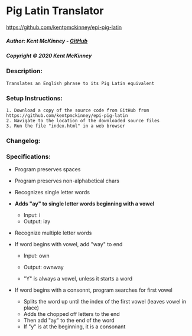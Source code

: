 <!-- Category: Epicodus;HTML/CSS/JS -->

# Pig Latin Translator
https://github.com/kentpmckinney/epi-pig-latin

##### Author: Kent McKinney - [GitHub](https://github.com/kentpmckinney)
##### Copyright &copy; 2020 Kent McKinney
### Description:

``Translates an English phrase to its Pig Latin equivalent``

### Setup Instructions:
    1. Download a copy of the source code from GitHub from https://github.com/kentpmckinney/epi-pig-latin
    2. Navigate to the location of the downloaded source files
    3. Run the file "index.html" in a web browser

### Changelog:


### Specifications:

* Program preserves spaces
* Program preserves non-alphabetical chars
* Recognizes single letter words
* **Adds "ay" to single letter words beginning with a vowel**
    * Input: i
    * Output: iay

* Recognize multiple letter words

* If word begins with vowel, add "way" to end
    * Input: own
    * Output: ownway
    
    * "Y" is always a vowel, unless it starts a word

* If word begins with a consonnt, program searches for first vowel
    * Splits the word up until the index of the first vowel (leaves vowel in place)
    * Adds the chopped off letters to the end
    * Then add "ay" to the end of the word
    * If "y" is at the beginning, it is a consonant

